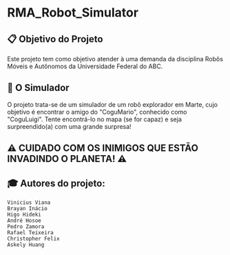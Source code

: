 # RMA_Robot_Simulator

## 📋 Objetivo do Projeto
Este projeto tem como objetivo atender à uma demanda da disciplina Robôs Móveis e Autônomos da Universidade Federal do ABC.

## 🚀 O Simulador
O projeto trata-se de um simulador de um robô explorador em Marte, cujo objetivo é encontrar o amigo do "CoguMario", conhecido como "CoguLuigi".
Tente encontrá-lo no mapa (se for capaz) e seja surpreendido(a) com uma grande surpresa!

## ⚠️ CUIDADO COM OS INIMIGOS QUE ESTÃO INVADINDO O PLANETA! ⚠️

## 🎓 Autores do projeto:
```
Vinicius Viana
Brayan Inácio
Higo Hideki
André Hosoe
Pedro Zamora
Rafael Teixeira
Christopher Felix
Askely Huang
```